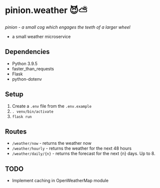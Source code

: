 # pinion.weather 😈⛅

_pinion - a small cog which engages the teeth of a larger wheel_

- a small weather microservice

## Dependencies

- Python 3.9.5
- faster_than_requests
- Flask
- python-dotenv

## Setup

1. Create a `.env` file from the `.env.example`
2. `. venv/bin/activate`
2. `flask run`

## Routes

- `/weather/now` - returns the weather now
- `/weather/hourly` - returns the weather for the next 48 hours
- `/weather/daily/{n}` - returns the forecast for the next {n} days. Up to 8.

## TODO

- Implement caching in OpenWeatherMap module
